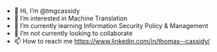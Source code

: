 - 👋 Hi, I’m @tmgcassidy
- 👀 I’m interested in Machine Translation
- 🌱 I’m currently learning Information Security Policy & Management
- 💞️ I’m not currently looking to collaborate
- 📫 How to reach me https://www.linkedin.com/in/thomas--cassidy/
